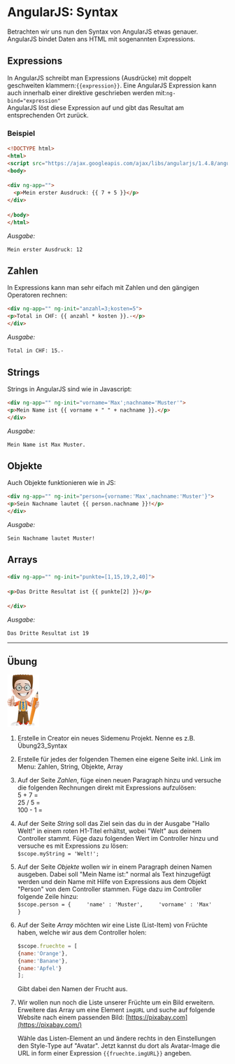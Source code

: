 # AngularJS: Syntax

Betrachten wir uns nun den Syntax von AngularJS etwas genauer. AngularJS bindet Daten ans HTML mit sogenannten Expressions.

## Expressions

In AngularJS schreibt man Expressions \(Ausdrücke\) mit doppelt geschweiten klammern:`{{expression}}`. Eine AngularJS Expression kann auch innerhalb einer direktive geschrieben werden mit:`ng-bind="expression"`  
AngularJS löst diese Expression auf und gibt das Resultat am entsprechenden Ort zurück.

### Beispiel

```html
<!DOCTYPE html>
<html>
<script src="https://ajax.googleapis.com/ajax/libs/angularjs/1.4.8/angular.min.js"></script>
<body>

<div ng-app="">
  <p>Mein erster Ausdruck: {{ 7 + 5 }}</p>
</div>

</body>
</html>
```

_Ausgabe:_

```
Mein erster Ausdruck: 12
```

## Zahlen

In Expressions kann man sehr eifach mit Zahlen und den gängigen Operatoren rechnen:

```html
<div ng-app="" ng-init="anzahl=3;kosten=5">
<p>Total in CHF: {{ anzahl * kosten }}.-</p>
</div>
```

_Ausgabe:_

```
Total in CHF: 15.-
```

## Strings

Strings in AngularJS sind wie in Javascript:

```html
<div ng-app="" ng-init="vorname='Max';nachname='Muster'">
<p>Mein Name ist {{ vorname + " " + nachname }}.</p>
</div>
```

_Ausgabe:_

```
Mein Name ist Max Muster.
```

## Objekte

Auch Objekte funktionieren wie in JS:

```html
<div ng-app="" ng-init="person={vorname:'Max',nachname:'Muster'}">
<p>Sein Nachname lautet {{ person.nachname }}!</p>
</div>
```

_Ausgabe:_

```
Sein Nachname lautet Muster!
```

## Arrays

```html
<div ng-app="" ng-init="punkte=[1,15,19,2,40]">

<p>Das Dritte Resultat ist {{ punkte[2] }}</p>

</div>
```

_Ausgabe:_

```
Das Dritte Resultat ist 19
```

---

## Übung

![](/_allgemein/ralph_uebung.png)

1. Erstelle in Creator ein neues Sidemenu Projekt. Nenne es z.B. Übung23\_Syntax
2. Erstelle für jedes der folgenden Themen eine eigene Seite inkl. Link im Menu: Zahlen, String, Objekte, Array
3. Auf der Seite _Zahlen_, füge einen neuen Paragraph hinzu und versuche die folgenden Rechnungen direkt mit Expressions aufzulösen:  
   5 + 7 =  
   25 / 5 =  
   100 - 1 =

4. Auf der Seite _String_ soll das Ziel sein das du in der Ausgabe "Hallo Welt!" in einem roten H1-Titel erhältst, wobei "Welt" aus deinem Controller stammt. Füge dazu folgenden Wert im Controller hinzu und versuche es mit Expressions zu lösen:  
   `$scope.myString = 'Welt!';`

5. Auf der Seite _Objekte_ wollen wir in einem Paragraph deinen Namen ausgeben. Dabei soll "Mein Name ist:" normal als Text hinzugefügt werden und dein Name mit Hilfe von Expressions aus dem Objekt "Person" von dem Controller stammen. Füge dazu im Controller folgende Zeile hinzu:  
   `$scope.person = {    
    'name' : 'Muster',    
    'vorname' : 'Max'    
   }`

6. Auf der Seite _Array_ möchten wir eine Liste \(List-Item\) von Früchte haben, welche wir aus dem Controller holen:

   ```js
   $scope.fruechte = [
   {name:'Orange'},
   {name:'Banane'},
   {name:'Apfel'}
   ];
   ```

   Gibt dabei den Namen der Frucht aus.

7. Wir wollen nun noch die Liste unserer Früchte um ein Bild erweitern. Erweitere das Array um eine Element ```imgURL``` und suche auf folgende Website nach einem passenden Bild: [https://pixabay.com](https://pixabay.com/)  
   
   Wähle das Listen-Element an und ändere rechts in den Einstellungen den Style-Type auf "Avatar". Jetzt kannst du dort als Avatar-Image die URL in form einer Expression ```{{fruechte.imgURL}}``` angeben.



